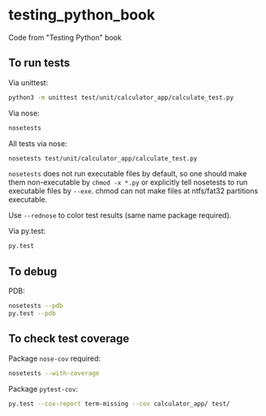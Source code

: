 # testing_python_book

Code from "Testing Python" book

## To run tests

Via unittest:
```bash
python3 -m unittest test/unit/calculator_app/calculate_test.py
```

Via nose:
```bash
nosetests
```

All tests via nose:
```bash
nosetests test/unit/calculator_app/calculate_test.py
```

`nosetests` does not run executable files by default, so one should make them non-executable by `chmod -x *.py` or
explicitly tell nosetests to run executable files by `--exe`. chmod can not make files at ntfs/fat32 partitions
executable.

Use `--rednose` to color test results (same name package required).

Via py.test:
```bash
py.test
```

## To debug

PDB:
```bash
nosetests --pdb
py.test --pdb
```

## To check test coverage

Package `nose-cov` required:
```bash
nosetests --with-coverage
```

Package `pytest-cov`:
```bash
py.test --cov-report term-missing --cov calculator_app/ test/
```
